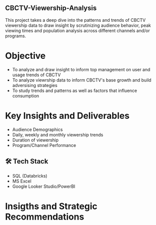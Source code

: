 ## CBCTV-Viewership-Analysis
This project takes a deep dive into the patterns and trends of CBCTV viewership data to draw insight by scrutinizing audience behavior, peak viewing times and population analysis across different channels and/or programs.

# Objective
- To analyze and draw insight to inform top management on user and usage trends of CBCTV
- To analyze viewrship data to inform CBCTV's base growth and build adversising strategies
- To study trends and patterns as well as factors that influence consumption

# Key Insights and Deliverables
- Audience Demographics
- Daily, weekly and monthly viewership trends
- Duration of viewership
- Program/Channel Performance

## 🛠️ Tech Stack
- SQL (Databricks)
- MS Excel
- Google Looker Studio/PowerBI

# Insigths and Strategic Recommendations

#
